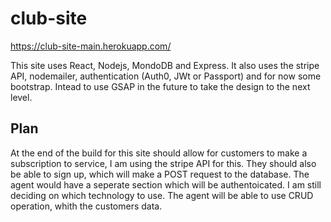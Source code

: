 # club-site
https://club-site-main.herokuapp.com/

This site uses React, Nodejs, MondoDB and Express. It also uses the stripe API, nodemailer, authentication (Auth0, JWt or Passport) and for now some bootstrap. 
Intead to use GSAP in the future to take the design to the next level.

## Plan
At the end of the build for this site should allow for customers to make a subscription to service, I am using the stripe API for this. 
They should also be able to sign up, which will make a POST request to the database. The agent would have a seperate section which will be authentoicated. 
I am still deciding on which technology to use. The agent will be able to use CRUD operation, whith the customers data.
